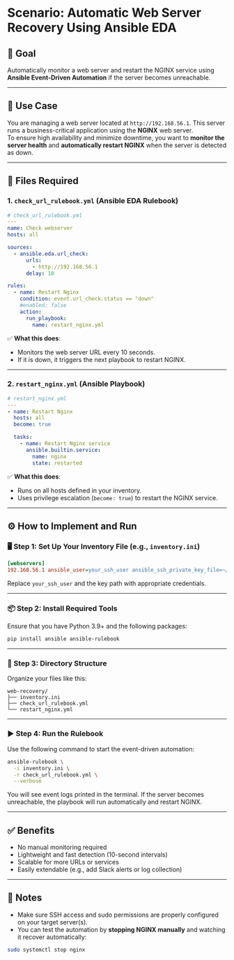 # Scenario: Automatic Web Server Recovery Using Ansible EDA

## 🧠 Goal
Automatically monitor a web server and restart the NGINX service using **Ansible Event-Driven Automation** if the server becomes unreachable.

---

## 📝 Use Case

You are managing a web server located at `http://192.168.56.1`. This server runs a business-critical application using the **NGINX** web server.  
To ensure high availability and minimize downtime, you want to **monitor the server health** and **automatically restart NGINX** when the server is detected as down.

---

## 📁 Files Required

### 1. `check_url_rulebook.yml` (Ansible EDA Rulebook)

```yaml
# check_url_rulebook.yml
---
name: Check webserver
hosts: all

sources:
  - ansible.eda.url_check:
      urls:
        - http://192.168.56.1
      delay: 10

rules:
  - name: Restart Nginx
    condition: event.url_check.status == "down"
    #enabled: false
    action:
      run_playbook:
        name: restart_nginx.yml
```

✅ **What this does**:
- Monitors the web server URL every 10 seconds.
- If it is down, it triggers the next playbook to restart NGINX.

---

### 2. `restart_nginx.yml` (Ansible Playbook)

```yaml
# restart_nginx.yml
---
- name: Restart Nginx
  hosts: all
  become: true

  tasks:
    - name: Restart Nginx service
      ansible.builtin.service:
        name: nginx
        state: restarted
```

✅ **What this does**:
- Runs on all hosts defined in your inventory.
- Uses privilege escalation (`become: true`) to restart the NGINX service.

---

## ⚙️ How to Implement and Run

### 🖥️ Step 1: Set Up Your Inventory File (e.g., `inventory.ini`)

```ini
[webservers]
192.168.56.1 ansible_user=your_ssh_user ansible_ssh_private_key_file=~/.ssh/id_rsa
```

Replace `your_ssh_user` and the key path with appropriate credentials.

---

### 📦 Step 2: Install Required Tools

Ensure that you have Python 3.9+ and the following packages:

```bash
pip install ansible ansible-rulebook
```

---

### 📁 Step 3: Directory Structure

Organize your files like this:

```
web-recovery/
├── inventory.ini
├── check_url_rulebook.yml
└── restart_nginx.yml
```

---

### ▶️ Step 4: Run the Rulebook

Use the following command to start the event-driven automation:

```bash
ansible-rulebook \
  -i inventory.ini \
  -r check_url_rulebook.yml \
  --verbose
```

You will see event logs printed in the terminal. If the server becomes unreachable, the playbook will run automatically and restart NGINX.

---

## ✅ Benefits

- No manual monitoring required
- Lightweight and fast detection (10-second intervals)
- Scalable for more URLs or services
- Easily extendable (e.g., add Slack alerts or log collection)

---

## 📌 Notes

- Make sure SSH access and sudo permissions are properly configured on your target server(s).
- You can test the automation by **stopping NGINX manually** and watching it recover automatically:

```bash
sudo systemctl stop nginx
```
